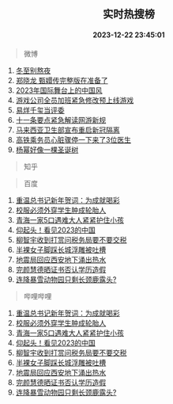 <div align="center"><h2>实时热搜榜</h2><h4>2023-12-22 23:45:01</h4></div>

> 微博  

1. [冬至别熬夜](https://s.weibo.com/weibo?q=%E5%86%AC%E8%87%B3%E5%88%AB%E7%86%AC%E5%A4%9C&t=31&band_rank=1&Refer=top)<br />
2. [郑晓龙 甄嬛传完整版在准备了](https://s.weibo.com/weibo?q=%E9%83%91%E6%99%93%E9%BE%99%20%E7%94%84%E5%AC%9B%E4%BC%A0%E5%AE%8C%E6%95%B4%E7%89%88%E5%9C%A8%E5%87%86%E5%A4%87%E4%BA%86&t=31&band_rank=2&Refer=top)<br />
3. [2023年国际舞台上的中国风](https://s.weibo.com/weibo?q=%232023%E5%B9%B4%E5%9B%BD%E9%99%85%E8%88%9E%E5%8F%B0%E4%B8%8A%E7%9A%84%E4%B8%AD%E5%9B%BD%E9%A3%8E%23&t=31&band_rank=3&Refer=top)<br />
4. [游戏公司全员加班紧急修改预上线游戏](https://s.weibo.com/weibo?q=%23%E6%B8%B8%E6%88%8F%E5%85%AC%E5%8F%B8%E5%85%A8%E5%91%98%E5%8A%A0%E7%8F%AD%E7%B4%A7%E6%80%A5%E4%BF%AE%E6%94%B9%E9%A2%84%E4%B8%8A%E7%BA%BF%E6%B8%B8%E6%88%8F%23&t=31&band_rank=4&Refer=top)<br />
5. [易烊千玺当评委](https://s.weibo.com/weibo?q=%E6%98%93%E7%83%8A%E5%8D%83%E7%8E%BA%E5%BD%93%E8%AF%84%E5%A7%94&t=31&band_rank=5&Refer=top)<br />
6. [十一条要点紧急解读网游新规](https://s.weibo.com/weibo?q=%23%E5%8D%81%E4%B8%80%E6%9D%A1%E8%A6%81%E7%82%B9%E7%B4%A7%E6%80%A5%E8%A7%A3%E8%AF%BB%E7%BD%91%E6%B8%B8%E6%96%B0%E8%A7%84%23&t=31&band_rank=6&Refer=top)<br />
7. [马来西亚卫生部宣布重启新冠隔离](https://s.weibo.com/weibo?q=%23%E9%A9%AC%E6%9D%A5%E8%A5%BF%E4%BA%9A%E5%8D%AB%E7%94%9F%E9%83%A8%E5%AE%A3%E5%B8%83%E9%87%8D%E5%90%AF%E6%96%B0%E5%86%A0%E9%9A%94%E7%A6%BB%23&t=31&band_rank=7&Refer=top)<br />
8. [高铁乘务员心脏骤停一下来了3位医生](https://s.weibo.com/weibo?q=%23%E9%AB%98%E9%93%81%E4%B9%98%E5%8A%A1%E5%91%98%E5%BF%83%E8%84%8F%E9%AA%A4%E5%81%9C%E4%B8%80%E4%B8%8B%E6%9D%A5%E4%BA%863%E4%BD%8D%E5%8C%BB%E7%94%9F%23&t=31&band_rank=8&Refer=top)<br />
9. [杨幂好像一棵圣诞树](https://s.weibo.com/weibo?q=%E6%9D%A8%E5%B9%82%E5%A5%BD%E5%83%8F%E4%B8%80%E6%A3%B5%E5%9C%A3%E8%AF%9E%E6%A0%91&t=31&band_rank=9&Refer=top)<br />

> 知乎  


> 百度  

1. [重温总书记新年贺词：为成就喝彩](https://www.baidu.com/s?wd=%E9%87%8D%E6%B8%A9%E6%80%BB%E4%B9%A6%E8%AE%B0%E6%96%B0%E5%B9%B4%E8%B4%BA%E8%AF%8D%EF%BC%9A%E4%B8%BA%E6%88%90%E5%B0%B1%E5%96%9D%E5%BD%A9&sa=fyb_news&rsv_dl=fyb_news)<br />
2. [校服必须外穿学生肿成轮胎人](https://www.baidu.com/s?wd=%E6%A0%A1%E6%9C%8D%E5%BF%85%E9%A1%BB%E5%A4%96%E7%A9%BF%E5%AD%A6%E7%94%9F%E8%82%BF%E6%88%90%E8%BD%AE%E8%83%8E%E4%BA%BA&sa=fyb_news&rsv_dl=fyb_news)<br />
3. [青海一家5口遇难大人紧紧护住小孩](https://www.baidu.com/s?wd=%E9%9D%92%E6%B5%B7%E4%B8%80%E5%AE%B65%E5%8F%A3%E9%81%87%E9%9A%BE%E5%A4%A7%E4%BA%BA%E7%B4%A7%E7%B4%A7%E6%8A%A4%E4%BD%8F%E5%B0%8F%E5%AD%A9&sa=fyb_news&rsv_dl=fyb_news)<br />
4. [仰起头！看见2023的中国](https://www.baidu.com/s?wd=%E4%BB%B0%E8%B5%B7%E5%A4%B4%EF%BC%81%E7%9C%8B%E8%A7%812023%E7%9A%84%E4%B8%AD%E5%9B%BD&sa=fyb_news&rsv_dl=fyb_news)<br />
5. [柳智宇收到打赏问税务局要不要交税](https://www.baidu.com/s?wd=%E6%9F%B3%E6%99%BA%E5%AE%87%E6%94%B6%E5%88%B0%E6%89%93%E8%B5%8F%E9%97%AE%E7%A8%8E%E5%8A%A1%E5%B1%80%E8%A6%81%E4%B8%8D%E8%A6%81%E4%BA%A4%E7%A8%8E&sa=fyb_news&rsv_dl=fyb_news)<br />
6. [半裸女子脚踩长城浮雕被吐槽](https://www.baidu.com/s?wd=%E5%8D%8A%E8%A3%B8%E5%A5%B3%E5%AD%90%E8%84%9A%E8%B8%A9%E9%95%BF%E5%9F%8E%E6%B5%AE%E9%9B%95%E8%A2%AB%E5%90%90%E6%A7%BD&sa=fyb_news&rsv_dl=fyb_news)<br />
7. [地震局回应西安地下涌出热水](https://www.baidu.com/s?wd=%E5%9C%B0%E9%9C%87%E5%B1%80%E5%9B%9E%E5%BA%94%E8%A5%BF%E5%AE%89%E5%9C%B0%E4%B8%8B%E6%B6%8C%E5%87%BA%E7%83%AD%E6%B0%B4&sa=fyb_news&rsv_dl=fyb_news)<br />
8. [完颜慧德晒证书否认学历造假](https://www.baidu.com/s?wd=%E5%AE%8C%E9%A2%9C%E6%85%A7%E5%BE%B7%E6%99%92%E8%AF%81%E4%B9%A6%E5%90%A6%E8%AE%A4%E5%AD%A6%E5%8E%86%E9%80%A0%E5%81%87&sa=fyb_news&rsv_dl=fyb_news)<br />
9. [连降暴雪动物园只剩长颈鹿露头?](https://www.baidu.com/s?wd=%E8%BF%9E%E9%99%8D%E6%9A%B4%E9%9B%AA%E5%8A%A8%E7%89%A9%E5%9B%AD%E5%8F%AA%E5%89%A9%E9%95%BF%E9%A2%88%E9%B9%BF%E9%9C%B2%E5%A4%B4%3F&sa=fyb_news&rsv_dl=fyb_news)<br />

> 哔哩哔哩  

1. [重温总书记新年贺词：为成就喝彩](https://www.baidu.com/s?wd=%E9%87%8D%E6%B8%A9%E6%80%BB%E4%B9%A6%E8%AE%B0%E6%96%B0%E5%B9%B4%E8%B4%BA%E8%AF%8D%EF%BC%9A%E4%B8%BA%E6%88%90%E5%B0%B1%E5%96%9D%E5%BD%A9&sa=fyb_news&rsv_dl=fyb_news)<br />
2. [校服必须外穿学生肿成轮胎人](https://www.baidu.com/s?wd=%E6%A0%A1%E6%9C%8D%E5%BF%85%E9%A1%BB%E5%A4%96%E7%A9%BF%E5%AD%A6%E7%94%9F%E8%82%BF%E6%88%90%E8%BD%AE%E8%83%8E%E4%BA%BA&sa=fyb_news&rsv_dl=fyb_news)<br />
3. [青海一家5口遇难大人紧紧护住小孩](https://www.baidu.com/s?wd=%E9%9D%92%E6%B5%B7%E4%B8%80%E5%AE%B65%E5%8F%A3%E9%81%87%E9%9A%BE%E5%A4%A7%E4%BA%BA%E7%B4%A7%E7%B4%A7%E6%8A%A4%E4%BD%8F%E5%B0%8F%E5%AD%A9&sa=fyb_news&rsv_dl=fyb_news)<br />
4. [仰起头！看见2023的中国](https://www.baidu.com/s?wd=%E4%BB%B0%E8%B5%B7%E5%A4%B4%EF%BC%81%E7%9C%8B%E8%A7%812023%E7%9A%84%E4%B8%AD%E5%9B%BD&sa=fyb_news&rsv_dl=fyb_news)<br />
5. [柳智宇收到打赏问税务局要不要交税](https://www.baidu.com/s?wd=%E6%9F%B3%E6%99%BA%E5%AE%87%E6%94%B6%E5%88%B0%E6%89%93%E8%B5%8F%E9%97%AE%E7%A8%8E%E5%8A%A1%E5%B1%80%E8%A6%81%E4%B8%8D%E8%A6%81%E4%BA%A4%E7%A8%8E&sa=fyb_news&rsv_dl=fyb_news)<br />
6. [半裸女子脚踩长城浮雕被吐槽](https://www.baidu.com/s?wd=%E5%8D%8A%E8%A3%B8%E5%A5%B3%E5%AD%90%E8%84%9A%E8%B8%A9%E9%95%BF%E5%9F%8E%E6%B5%AE%E9%9B%95%E8%A2%AB%E5%90%90%E6%A7%BD&sa=fyb_news&rsv_dl=fyb_news)<br />
7. [地震局回应西安地下涌出热水](https://www.baidu.com/s?wd=%E5%9C%B0%E9%9C%87%E5%B1%80%E5%9B%9E%E5%BA%94%E8%A5%BF%E5%AE%89%E5%9C%B0%E4%B8%8B%E6%B6%8C%E5%87%BA%E7%83%AD%E6%B0%B4&sa=fyb_news&rsv_dl=fyb_news)<br />
8. [完颜慧德晒证书否认学历造假](https://www.baidu.com/s?wd=%E5%AE%8C%E9%A2%9C%E6%85%A7%E5%BE%B7%E6%99%92%E8%AF%81%E4%B9%A6%E5%90%A6%E8%AE%A4%E5%AD%A6%E5%8E%86%E9%80%A0%E5%81%87&sa=fyb_news&rsv_dl=fyb_news)<br />
9. [连降暴雪动物园只剩长颈鹿露头?](https://www.baidu.com/s?wd=%E8%BF%9E%E9%99%8D%E6%9A%B4%E9%9B%AA%E5%8A%A8%E7%89%A9%E5%9B%AD%E5%8F%AA%E5%89%A9%E9%95%BF%E9%A2%88%E9%B9%BF%E9%9C%B2%E5%A4%B4%3F&sa=fyb_news&rsv_dl=fyb_news)<br />
